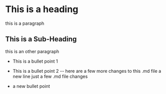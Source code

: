 # This is a heading
this is a paragraph
## This is a Sub-Heading
this is an other paragraph
- This is a bullet point 1
- This is a bullet point 2
-- here are a few more changes to this .md file
a new line just 
a few .md file changes 

- a new bullet point
